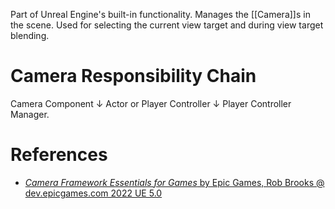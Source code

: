 Part of Unreal Engine's built-in functionality.
Manages the [[Camera]]s in the scene.
Used for selecting the current view target and during view target  blending. 


# Camera Responsibility Chain

Camera Component
↓
Actor or Player Controller
↓
Player Controller Manager.


# References

- [_Camera Framework Essentials for Games_ by Epic Games, Rob Brooks @ dev.epicgames.com 2022 UE 5.0](https://dev.epicgames.com/community/learning/courses/RRr/unreal-engine-camera-framework-essentials-for-games/wv7n/unreal-engine-camera-framework-essentials-for-games-overview)
